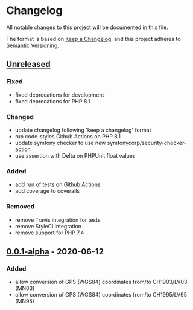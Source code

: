 # Changelog
All notable changes to this project will be documented in this file.

The format is based on [Keep a Changelog](https://keepachangelog.com/en/1.0.0/),
and this project adheres to [Semantic Versioning](https://semver.org/spec/v2.0.0.html).

## [Unreleased]
### Fixed
- fixed deprecations for development
- fixed deprecations for PHP 8.1

### Changed
- update changelog following 'keep a changelog' format
- run code-styles Github Actions on PHP 8.1
- update symfony checker to use new symfonycorp/security-checker-action
- use assertion with Delta on PHPUnit float values

### Added
- add run of tests on Github Actions
- add coverage to coveralls

### Removed
- remove Travis integration for tests
- remove StyleCI integration
- remove support for PHP 7.4

## [0.0.1-alpha] - 2020-06-12
### Added
- allow conversion of GPS (WGS84) coordinates from/to CH1903/LV03 (MN03)
- allow conversion of GPS (WGS84) coordinates from/to CH1995/LV95 (MN95)

[Unreleased]: https://github.com/antistatique/swisstopo/compare/0.0.1-alpha...HEAD
[0.0.1-alpha]: https://github.com/antistatique/swisstopo/releases/tag/0.0.1-alpha
